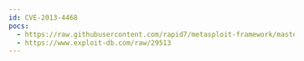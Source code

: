 ```yaml
---
id: CVE-2013-4468
pocs:
  - https://raw.githubusercontent.com/rapid7/metasploit-framework/master/modules/exploits/unix/webapp/vicidial_manager_send_cmd_exec.rb
  - https://www.exploit-db.com/raw/29513
---
```

